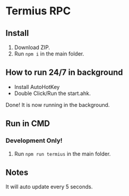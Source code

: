 # Termius RPC

## Install

1. Download ZIP.
2. Run `npm i` in the main folder.

## How to run 24/7 in background

  - Install AutoHotKey
  - Double Click/Run the start.ahk.
  
  Done! It is now running in the background.

## Run in CMD
### Development Only!

1. Run `npm run termius` in the main folder.


## Notes

It will auto update every 5 seconds.
